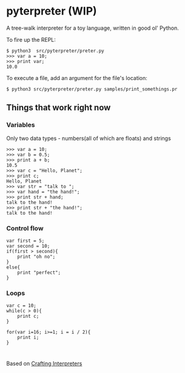 
# pyterpreter (WIP)
A tree-walk interpreter for a toy language, written in good ol' Python.

To fire up the REPL:

    $ python3  src/pyterpreter/preter.py
    >>> var a = 10;
    >>> print var;
    10.0
To execute a file, add an argument for the file's location:

    $ python3 src/pyterpreter/preter.py samples/print_somethings.pr

## Things that work right now
### Variables
Only two data types - numbers(all of which are floats) and strings

    >>> var a = 10;
    >>> var b = 0.5;
    >>> print a + b;
    10.5
    >>> var c = "Hello, Planet";
    >>> print c;
    Hello, Planet
    >>> var str = "talk to ";
    >>> var hand = "the hand!";
    >>> print str + hand;
    talk to the hand!
    >>> print str + "the hand!";
    talk to the hand!
### Control flow

    var first = 5;
    var second = 10;
    if(first > second){
	    print "oh no";
    }
    else{
	    print "perfect";
    }

### Loops

    var c = 10;
    while(c > 0){
	    print c;
    }
    
    for(var i=16; i>=1; i = i / 2){
	    print i;
    }
#
Based on [Crafting Interpreters](https://craftinginterpreters.com "Crafting Interpreters")
